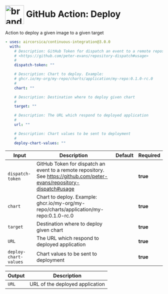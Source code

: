 <!-- start title -->

# <img src=".github/ghadocs/branding.svg" width="60px" align="center" alt="branding<icon:activity color:blue>" /> GitHub Action: Deploy

<!-- end title -->
<!-- start description -->

Action to deploy a given image to a given target

<!-- end description -->
<!-- start contents -->
<!-- end contents -->
<!-- start usage -->

```yaml
- uses: aircorsica/continuous-integration@3.0.0
  with:
    # Description: GitHub Token for dispatch an event to a remote repository. See
    # <https://github.com/peter-evans/repository-dispatch#usage>
    #
    dispatch-token: ""

    # Description: Chart to deploy. Example:
    # ghcr.io/my-org/my-repo/charts/application/my-repo:0.1.0-rc.0
    #
    chart: ""

    # Description: Destination where to deploy given chart
    #
    target: ""

    # Description: The URL which respond to deployed application
    #
    url: ""

    # Description: Chart values to be sent to deployment
    #
    deploy-chart-values: ""
```

<!-- end usage -->
<!--
// jscpd:ignore-start
-->
<!-- start inputs -->

| **Input**                        | **Description**                                                                                                           | **Default** | **Required** |
| -------------------------------- | ------------------------------------------------------------------------------------------------------------------------- | ----------- | ------------ |
| <code>dispatch-token</code>      | GitHub Token for dispatch an event to a remote repository. See <https://github.com/peter-evans/repository-dispatch#usage> |             | **true**     |
| <code>chart</code>               | Chart to deploy. Example: ghcr.io/my-org/my-repo/charts/application/my-repo:0.1.0-rc.0                                    |             | **true**     |
| <code>target</code>              | Destination where to deploy given chart                                                                                   |             | **true**     |
| <code>URL</code>                 | The URL which respond to deployed application                                                                             |             | **true**     |
| <code>deploy-chart-values</code> | Chart values to be sent to deployment                                                                                     |             | **true**     |

<!-- end inputs -->
<!--
// jscpd:ignore-end
-->
<!-- start outputs -->

| **Output**       | **Description**                 |
| ---------------- | ------------------------------- |
| <code>URL</code> | URL of the deployed application |

<!-- end outputs -->
<!-- start [.github/ghadocs/examples/] -->
<!-- end [.github/ghadocs/examples/] -->
